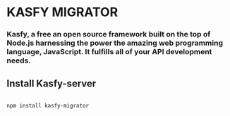 # KASFY MIGRATOR
### Kasfy, a free an open source framework built on the top of Node.js harnessing the power the amazing web programming language, JavaScript. It fulfills all of your API development needs.

## Install Kasfy-server

```bash

npm install kasfy-migrator

```
